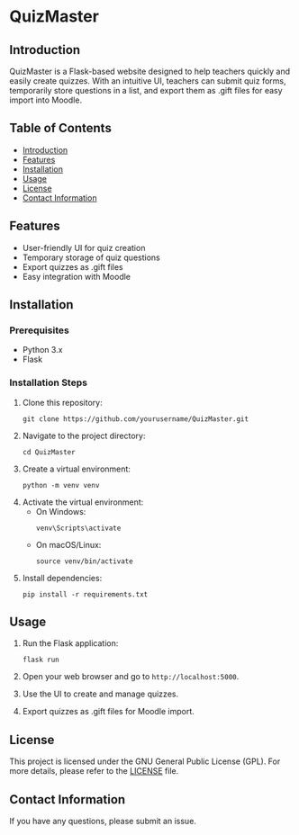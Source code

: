 # QuizMaster

## Introduction
QuizMaster is a Flask-based website designed to help teachers quickly and easily create quizzes. With an intuitive UI, teachers can submit quiz forms, temporarily store questions in a list, and export them as .gift files for easy import into Moodle.

## Table of Contents
- [Introduction](#introduction)
- [Features](#features)
- [Installation](#installation)
- [Usage](#usage)
- [License](#license)
- [Contact Information](#contact-information)

## Features
- User-friendly UI for quiz creation
- Temporary storage of quiz questions
- Export quizzes as .gift files
- Easy integration with Moodle

## Installation
### Prerequisites
- Python 3.x
- Flask

### Installation Steps
1. Clone this repository:
   ```
   git clone https://github.com/yourusername/QuizMaster.git
   ```
2. Navigate to the project directory:
   ```
   cd QuizMaster
   ```
3. Create a virtual environment:
   ```
   python -m venv venv
   ```
4. Activate the virtual environment:
   - On Windows:
     ```
     venv\Scripts\activate
     ```
   - On macOS/Linux:
     ```
     source venv/bin/activate
     ```
5. Install dependencies:
   ```
   pip install -r requirements.txt
   ```

## Usage
1. Run the Flask application:
   ```
   flask run
   ```
2. Open your web browser and go to `http://localhost:5000`.

3. Use the UI to create and manage quizzes.

4. Export quizzes as .gift files for Moodle import.


## License
This project is licensed under the GNU General Public License (GPL). For more details, please refer to the [LICENSE](LICENSE) file.

## Contact Information
If you have any questions, please submit an issue.
